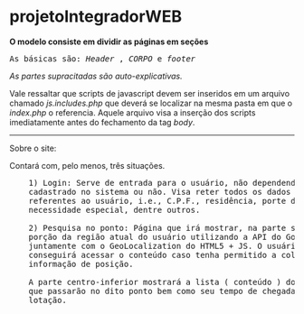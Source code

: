 # projetoIntegradorWEB

**O modelo consiste em dividir as páginas em seções**

<pre>As básicas são: <i>Header</i> , <i>CORPO</i> e <i>footer</i></pre>

*As partes supracitadas são auto-explicativas.*

Vale ressaltar que scripts de javascript devem ser inseridos em um arquivo chamado *js.includes.php* que deverá se localizar na mesma pasta em que o *index.php* o referencia. Aquele arquivo visa a inserção dos scripts imediatamente antes do fechamento da tag *body*.

<hr>

Sobre o site:

Contará com, pelo menos, três situações.
<pre>
	1) Login: Serve de entrada para o usuário, não dependendo se já
	cadastrado no sistema ou não. Visa reter todos os dados necessários
	referentes ao usuário, i.e., C.P.F., residência, porte de
	necessidade especial, dentre outros.

	2) Pesquisa no ponto: Página que irá mostrar, na parte superior, uma
	porção da região atual do usuário utilizando a API do Google Maps
	juntamente com o GeoLocalization do HTML5 + JS. O usuário só
	conseguirá acessar o conteúdo caso tenha permitido a coleta de sua
	informação de posição.

	A parte centro-inferior mostrará a lista ( conteúdo ) dos ônibus
	que passarão no dito ponto bem como seu tempo de chegada e sua
	lotação.
</pre>